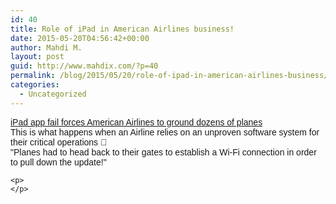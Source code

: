 ```yaml
---
id: 40
title: Role of iPad in American Airlines business!
date: 2015-05-20T04:56:42+00:00
author: Mahdi M.
layout: post
guid: http://www.mahdix.com/?p=40
permalink: /blog/2015/05/20/role-of-ipad-in-american-airlines-business/
categories:
  - Uncategorized
---
```

<div dir="ltr">
  <div class="gmail_default" style="font-family:tahoma,sans-serif">
    <a href="http://www.geek.com/apple/ipad-app-fail-forces-american-airlines-to-ground-dozens-of-planes-1621627/">​iPad app fail forces American Airlines to ground dozens of planes</a>
  </div>
  
  <div class="gmail_default" style="font-family:tahoma,sans-serif">
  </div>
  
  <div class="gmail_default" style="font-family:tahoma,sans-serif">
    This is what happens when an Airline relies on an unproven software system for their critical operations 🙂
  </div>
  
  <div class="gmail_default" style="font-family:tahoma,sans-serif">
    "Planes had to head back to their gates to establish a Wi-Fi connection in order to pull down the update!"
  </div>
  
  <div class="gmail_default" style="font-family:tahoma,sans-serif">
  </div>
  
  <p>
    </div> 
    
    <p>
    </p>